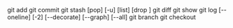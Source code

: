 git add
git commit
git stash [pop] [-u] [list] [drop <stash>]
git diff
git show
git log [--oneline] [-2] [--decorate] [--graph] [--all]
git branch <branch>
git checkout <branch>
